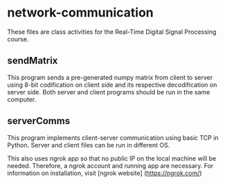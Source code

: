 # network-communication
These files are class activities for the Real-Time Digital Signal Processing course.

## sendMatrix
This program sends a pre-generated numpy matrix from client to server using 8-bit codification on client side and its respective decodification on server side. Both server and client programs should be run in the same computer.

## serverComms
This program implements client-server communication using basic TCP in Python.
Server and client files can be run in different OS.

This also uses ngrok app so that no public IP on the local machine will be needed. Therefore, a ngrok account and running app are necessary.
For information on installation, visit [ngrok website] (https://ngrok.com/)
